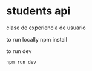 # students api

clase de experiencia de usuario

to run locally
npm install

to run dev

    npm run dev
